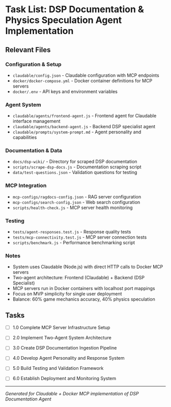 # Task List: DSP Documentation & Physics Speculation Agent Implementation

## Relevant Files

### Configuration & Setup
- `claudable/config.json` - Claudable configuration with MCP endpoints
- `docker/docker-compose.yml` - Docker container definitions for MCP servers
- `docker/.env` - API keys and environment variables

### Agent System
- `claudable/agents/frontend-agent.js` - Frontend agent for Claudable interface management
- `claudable/agents/backend-agent.js` - Backend DSP specialist agent
- `claudable/prompts/system-prompt.md` - Agent personality and capabilities

### Documentation & Data
- `docs/dsp-wiki/` - Directory for scraped DSP documentation
- `scripts/scrape-dsp-docs.js` - Documentation scraping script
- `data/test-questions.json` - Validation questions for testing

### MCP Integration
- `mcp-configs/ragdocs-config.json` - RAG server configuration
- `mcp-configs/search-config.json` - Web search configuration
- `scripts/health-check.js` - MCP server health monitoring

### Testing
- `tests/agent-responses.test.js` - Response quality tests
- `tests/mcp-connectivity.test.js` - MCP server connection tests
- `scripts/benchmark.js` - Performance benchmarking script

### Notes

- System uses Claudable (Node.js) with direct HTTP calls to Docker MCP servers
- Two-agent architecture: Frontend (Claudable) + Backend (DSP Specialist)
- MCP servers run in Docker containers with localhost port mappings
- Focus on MVP simplicity for single user deployment
- Balance: 60% game mechanics accuracy, 40% physics speculation

## Tasks

- [ ] 1.0 Complete MCP Server Infrastructure Setup

- [ ] 2.0 Implement Two-Agent System Architecture

- [ ] 3.0 Create DSP Documentation Ingestion Pipeline

- [ ] 4.0 Develop Agent Personality and Response System

- [ ] 5.0 Build Testing and Validation Framework

- [ ] 6.0 Establish Deployment and Monitoring System

---

*Generated for Claudable + Docker MCP implementation of DSP Documentation Agent*